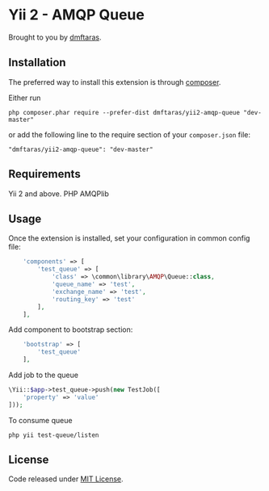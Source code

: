 Yii 2 - AMQP Queue
==================

Brought to you by [dmftaras](http://dmftaras.com). 

## Installation

The preferred way to install this extension is through [composer](http://getcomposer.org/download/).

Either run

```
php composer.phar require --prefer-dist dmftaras/yii2-amqp-queue "dev-master"
```

or add the following line to the require section of your `composer.json` file:

```
"dmftaras/yii2-amqp-queue": "dev-master"
```

## Requirements

Yii 2 and above.
PHP AMQPlib


## Usage

Once the extension is installed, set your configuration in common config file:

```php
    'components' => [
        'test_queue' => [
            'class' => \common\library\AMQP\Queue::class,
            'queue_name' => 'test',
            'exchange_name' => 'test',
            'routing_key' => 'test'
        ],
    ],
```

Add component to bootstrap section:

```php
    'bootstrap' => [
        'test_queue'
    ],
```

Add job to the queue

```php
\Yii::$app->test_queue->push(new TestJob([
    'property' => 'value'
]));
```

To consume queue
```
php yii test-queue/listen
```

## License

Code released under [MIT License](LICENSE).
